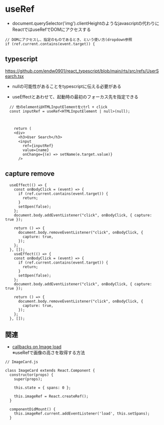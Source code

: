 # useRef

- document.querySelector('img').clientHeightのようなjavascriptの代わりにReactではuseRefでDOMにアクセスする

```
// DOMにアクセスし、指定のものであるとき、という使い方(dropdown参照
if (ref.current.contains(event.target)) {
```

## typescript
https://github.com/endw0901/react_typescript/blob/main/rts/src/refs/UserSearch.tsx


- nullの可能性があることをtypescriptに伝える必要がある


- useEffectとあわせて、起動時の最初のフォーカス先を指定できる

```
  // 他のelementはHTMLInputElementをctrl + click
  const inputRef = useRef<HTMLInputElement | null>(null);
  
  
  
    return (
    <div>
      <h3>User Search</h3>
      <input
        ref={inputRef}
        value={name}
        onChange={(e) => setName(e.target.value)}
      />
```

## capture remove

```
  useEffect(() => {
    const onBodyClick = (event) => {
      if (ref.current.contains(event.target)) {
        return;
      }
      setOpen(false);
    };
    document.body.addEventListener("click", onBodyClick, { capture: true });
 
    return () => {
      document.body.removeEventListener("click", onBodyClick, {
        capture: true,
      });
    };
  }, []);
    useEffect(() => {
    const onBodyClick = (event) => {
      if (ref.current.contains(event.target)) {
        return;
      }
      setOpen(false);
    };
    document.body.addEventListener("click", onBodyClick, { capture: true });
 
    return () => {
      document.body.removeEventListener("click", onBodyClick, {
        capture: true,
      });
    };
  }, []);
  ```
  
## 関連
- [callbacks on Image load](https://github.com/endw0901/react_typescript/tree/main/unsplash_api/src) <br>
※useRefで画像の高さを取得する方法

```
// ImageCard.js

class ImageCard extends React.Component {
  constructor(props) {
    super(props);

    this.state = { spans: 0 };

    this.imageRef = React.createRef();
  }

  componentDidMount() {
    this.imageRef.current.addEventListener('load', this.setSpans);
  }


```
